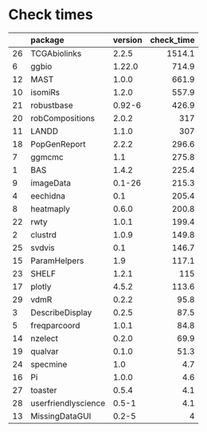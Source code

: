 # Check times

|   |package             |version | check_time|
|:--|:-------------------|:-------|----------:|
|26 |TCGAbiolinks        |2.2.5   |     1514.1|
|6  |ggbio               |1.22.0  |      714.9|
|12 |MAST                |1.0.0   |      661.9|
|10 |isomiRs             |1.2.0   |      557.9|
|21 |robustbase          |0.92-6  |      426.9|
|20 |robCompositions     |2.0.2   |        317|
|11 |LANDD               |1.1.0   |        307|
|18 |PopGenReport        |2.2.2   |      296.6|
|7  |ggmcmc              |1.1     |      275.8|
|1  |BAS                 |1.4.2   |      225.4|
|9  |imageData           |0.1-26  |      215.3|
|4  |eechidna            |0.1     |      205.4|
|8  |heatmaply           |0.6.0   |      200.8|
|22 |rwty                |1.0.1   |      199.4|
|2  |clustrd             |1.0.9   |      149.8|
|25 |svdvis              |0.1     |      146.7|
|15 |ParamHelpers        |1.9     |      117.1|
|23 |SHELF               |1.2.1   |        115|
|17 |plotly              |4.5.2   |      113.6|
|29 |vdmR                |0.2.2   |       95.8|
|3  |DescribeDisplay     |0.2.5   |       87.5|
|5  |freqparcoord        |1.0.1   |       84.8|
|14 |nzelect             |0.2.0   |       69.9|
|19 |qualvar             |0.1.0   |       51.3|
|24 |specmine            |1.0     |        4.7|
|16 |Pi                  |1.0.0   |        4.6|
|27 |toaster             |0.5.4   |        4.1|
|28 |userfriendlyscience |0.5-1   |        4.1|
|13 |MissingDataGUI      |0.2-5   |          4|
